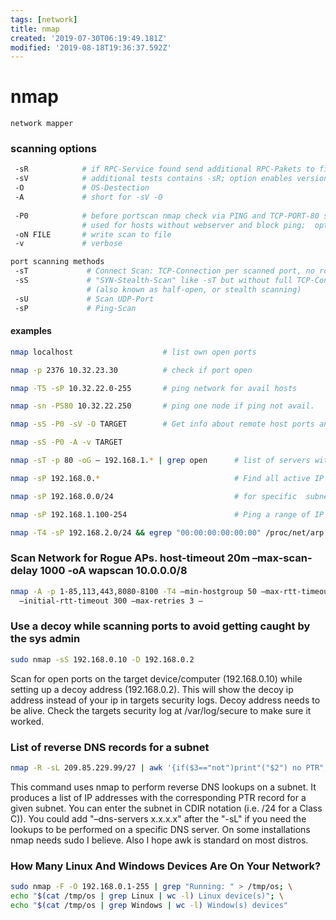 ```yaml
---
tags: [network]
title: nmap
created: '2019-07-30T06:19:49.181Z'
modified: '2019-08-18T19:36:37.592Z'
---
```


# nmap

`network mapper`

### scanning options
```sh
 -sR            # if RPC-Service found send additional RPC-Pakets to find out more of services
 -sV            # additional tests contains -sR; option enables version detection
 -O             # OS-Destection
 -A             # short for -sV -O
 
 -P0            # before portscan nmap check via PING and TCP-PORT-80 scan if host is available
                # used for hosts without webserver and block ping;  option allows you to switch off ICMP pings.
 -oN FILE       # write scan to file
 -v             # verbose

port scanning methods
 -sT             # Connect Scan: TCP-Connection per scanned port, no root required
 -sS             # "SYN-Stealth-Scan" like -sT but without full TCP-Connection 
                 # (also known as half-open, or stealth scanning)
 -sU             # Scan UDP-Port
 -sP             # Ping-Scan
```
#### examples
```sh
nmap localhost                    # list own open ports

nmap -p 2376 10.32.23.30          # check if port open

nmap -T5 -sP 10.32.22.0-255       # ping network for avail hosts

nmap -sn -PS80 10.32.22.250       # ping one node if ping not avail.

nmap -sS -P0 -sV -O TARGET        # Get info about remote host ports and OS detection

nmap -sS -P0 -A -v TARGET

nmap -sT -p 80 -oG – 192.168.1.* | grep open      # list of servers with a specific port open

nmap -sP 192.168.0.*                              # Find all active IP addresses in a network

nmap -sP 192.168.0.0/24                           # for specific  subnets

nmap -sP 192.168.1.100-254                        # Ping a range of IP addresses

nmap -T4 -sP 192.168.2.0/24 && egrep "00:00:00:00:00:00" /proc/net/arp    # Find unused IPs on a given subnet
```

### Scan Network for Rogue APs. host-timeout 20m –max-scan-delay 1000 -oA wapscan 10.0.0.0/8
```sh
nmap -A -p 1-85,113,443,8080-8100 -T4 –min-hostgroup 50 –max-rtt-timeout 2000 \
  –initial-rtt-timeout 300 –max-retries 3 – 
```

### Use a decoy while scanning ports to avoid getting caught by the sys admin 
```sh
sudo nmap -sS 192.168.0.10 -D 192.168.0.2 
```
Scan for open ports on the target device/computer (192.168.0.10) while setting up a decoy address (192.168.0.2). This will show the decoy ip address instead of your ip in targets security logs. Decoy address needs to be alive. Check the targets security log at /var/log/secure to make sure it worked.


### List of reverse DNS records for a subnet
```sh
nmap -R -sL 209.85.229.99/27 | awk '{if($3=="not")print"("$2") no PTR";else print$3" is "$2}' | grep '('
```
This command uses nmap to perform reverse DNS lookups on a subnet. It produces a list of IP addresses with the corresponding PTR record for a given subnet. You can enter the subnet in CDIR notation (i.e. /24 for a Class C)). You could add "–dns-servers x.x.x.x" after the "-sL" if you need the lookups to be performed on a specific DNS server. On some installations nmap needs sudo I believe. Also I hope awk is standard on most distros.


### How Many Linux And Windows Devices Are On Your Network?
```sh
sudo nmap -F -O 192.168.0.1-255 | grep "Running: " > /tmp/os; \
echo "$(cat /tmp/os | grep Linux | wc -l) Linux device(s)"; \
echo "$(cat /tmp/os | grep Windows | wc -l) Window(s) devices"
```
